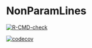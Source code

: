 # NonParamLines

<!-- badges: start -->
[![R-CMD-check](https://github.com/nhart985/NonParamLines/workflows/R-CMD-check/badge.svg)](https://github.com/nhart985/NonParamLines/actions)

[![codecov](https://codecov.io/gh/nhart985/NonParamLines/branch/main/graph/badge.svg?token=HY81882KXH)](https://codecov.io/gh/nhart985/NonParamLines)
<!-- badges: end -->
